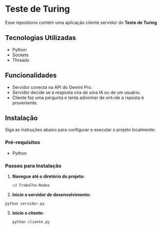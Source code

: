 # Teste de Turing

Esse repositorio contém uma aplicação cliente servidor do **Teste de Turing**

## Tecnologias Utilizadas

- Python
- Sockets
- Threads

## Funcionalidades

- Servidor conecta na API do Gemini Pro.
- Servidor decide se a resposta vira de uma IA ou de um usuário.
- Cliente faz uma pergunta e tenta adivinhar de ont=de a rsposta é proveniente.

## Instalação

Siga as instruções abaixo para configurar e executar o projeto localmente:

### Pré-requisitos

- Python

### Passos para Instalação

1. **Navegue até o diretório do projeto:**

   ```bash
   cd Trabalho-Redes
   ```

3.  **Inicie o servidor de desenvolvimento:**

   ```bash
   python servidor.py
   ```

5. **Inicie o cliente:**

   ```
   python cliente.py
   ```
